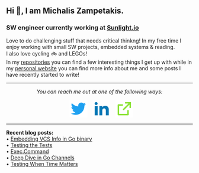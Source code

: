 ## Hi 👋, I am Michalis Zampetakis.
### SW engineer currently working at [Sunlight.io](https://www.sunlight.io/)
Love to do challenging stuff that needs critical thinkng!
In my free time I enjoy working with small SW projects, embedded systems & reading.  
I also love cycling 🚲 and LEGOs!  
In my [repositories](https://github.com/mzampetakis?tab=repositories) you can find a few interesting things I get up with
while in my [personal website](https://mzampetakis.com) you can find more info about me and some posts I have recently started to write!

<hr>
<p align="center">
  <i>You can reach me out at one of the following ways:</i>
  <p align="center">
    <a href="https://twitter.com/mzampetakis" alt="Twitter"><img src="https://raw.githubusercontent.com/mzampetakis/mzampetakis/master/assets/twitter-fill.svg" style="margin-left:10px"></a>
    <a href="https://www.linkedin.com/in/mzampetakis" alt="Linkedin"><img src="https://raw.githubusercontent.com/mzampetakis/mzampetakis/master/assets/linkedin-fill.svg" style="margin-left:10px"></a>
    <a href="https://mzampetakis.com" alt="My site"><img src="https://raw.githubusercontent.com/mzampetakis/mzampetakis/master/assets/external-link-line.svg" style="margin-left:10px"></a>
  </p>
</p>

<hr>

<p>
  <b>Recent blog posts:</b><br>
  &bull; <a href="https://mzampetakis.com/posts/Embedding-VCS-Info-in-Binary/">Embedding VCS Info in Go binary</a><br>
  &bull; <a href="https://mzampetakis.com/posts/Testing-the-Tests/">Testing the Tests</a><br>
  &bull; <a href="https://mzampetakis.com/posts/Exec-Command/">Exec.Command</a><br>
  &bull; <a href="https://mzampetakis.com/posts/Deep-Dive-in-Go-Channels/">Deep Dive in Go Channels</a><br>
  &bull; <a href="https://mzampetakis.com/posts/Testing-When-Time-Matters/">Testing When Time Matters</a><br>
</p>
